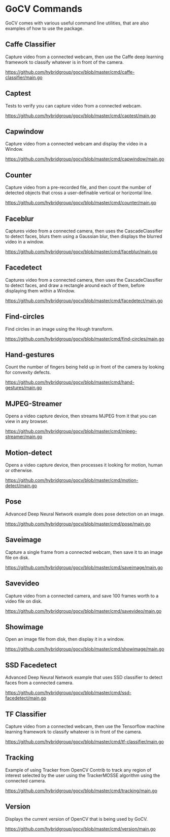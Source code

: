 # GoCV Commands

GoCV comes with various useful command line utilities, that are also examples of how to use the package.

## Caffe Classifier

Capture video from a connected webcam, then use the Caffe deep learning framework to classify whatever is in front of the camera.

https://github.com/hybridgroup/gocv/blob/master/cmd/caffe-classifier/main.go

## Captest

Tests to verify you can capture video from a connected webcam.

https://github.com/hybridgroup/gocv/blob/master/cmd/captest/main.go

## Capwindow

Capture video from a connected webcam and display the video in a Window.

https://github.com/hybridgroup/gocv/blob/master/cmd/capwindow/main.go

## Counter

Capture video from a pre-recorded file, and then count the number of detected objects that cross a user-definable vertical or horizontal line.

https://github.com/hybridgroup/gocv/blob/master/cmd/counter/main.go

## Faceblur

Captures video from a connected camera, then uses the CascadeClassifier to detect faces, blurs them using a Gaussian blur, then displays the blurred video in a window.

https://github.com/hybridgroup/gocv/blob/master/cmd/faceblur/main.go

## Facedetect

Captures video from a connected camera, then uses the CascadeClassifier to detect faces, and draw a rectangle around each of them, before displaying them within a Window.

https://github.com/hybridgroup/gocv/blob/master/cmd/facedetect/main.go

## Find-circles

Find circles in an image using the Hough transform.

https://github.com/hybridgroup/gocv/blob/master/cmd/find-circles/main.go

## Hand-gestures

Count the number of fingers being held up in front of the camera by looking for convexity defects.

https://github.com/hybridgroup/gocv/blob/master/cmd/hand-gestures/main.go

## MJPEG-Streamer

Opens a video capture device, then streams MJPEG from it that you can view in any browser.

https://github.com/hybridgroup/gocv/blob/master/cmd/mjpeg-streamer/main.go

## Motion-detect

Opens a video capture device, then processes it looking for motion, human or otherwise.

https://github.com/hybridgroup/gocv/blob/master/cmd/motion-detect/main.go

## Pose

Advanced Deep Neural Network example does pose detection on an image.

https://github.com/hybridgroup/gocv/blob/master/cmd/pose/main.go

## Saveimage

Capture a single frame from a connected webcam, then save it to an image file on disk.

https://github.com/hybridgroup/gocv/blob/master/cmd/saveimage/main.go

## Savevideo

Capture video from a connected camera, and save 100 frames worth to a video file on disk.

https://github.com/hybridgroup/gocv/blob/master/cmd/savevideo/main.go

## Showimage

Open an image file from disk, then display it in a window.

https://github.com/hybridgroup/gocv/blob/master/cmd/showimage/main.go

## SSD Facedetect

Advanced Deep Neural Network example that uses SSD classifier to detect faces from a connected camera.

https://github.com/hybridgroup/gocv/blob/master/cmd/ssd-facedetect/main.go

## TF Classifier

Capture video from a connected webcam, then use the Tensorflow machine learning framework to classify whatever is in front of the camera.

https://github.com/hybridgroup/gocv/blob/master/cmd/tf-classifier/main.go

## Tracking

Example of using Tracker from OpenCV Contrib to track any region of interest selected by the user using the TrackerMOSSE algorithm using the connected camera.

https://github.com/hybridgroup/gocv/blob/master/cmd/tracking/main.go

## Version

Displays the current version of OpenCV that is being used by GoCV.

https://github.com/hybridgroup/gocv/blob/master/cmd/version/main.go
